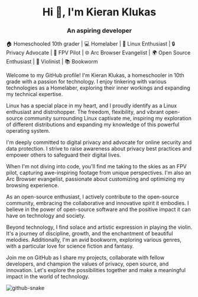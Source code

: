 <h1 align="center">Hi 👋, I'm Kieran Klukas</h1>
<h3 align="center">An aspiring developer</h3>

🏠 Homeschooled 10th grader | 💻 Homelaber | 🐧 Linux Enthusiast | 🔒 Privacy Advocate | 🚁 FPV Pilot | 🌐 Arc Browser Evangelist | 🌍 Open Source Enthusiast | 🎻 Violinist | 📚 Bookworm

Welcome to my GitHub profile! I'm Kieran Klukas, a homeschooler in 10th grade with a passion for technology. I enjoy tinkering with various technologies as a Homelaber, exploring their inner workings and expanding my technical expertise.

Linux has a special place in my heart, and I proudly identify as a Linux enthusiast and distrohopper. The freedom, flexibility, and vibrant open-source community surrounding Linux captivate me, inspiring my exploration of different distributions and expanding my knowledge of this powerful operating system.

I'm deeply committed to digital privacy and advocate for online security and data protection. I strive to raise awareness about privacy best practices and empower others to safeguard their digital lives.

When I'm not diving into code, you'll find me taking to the skies as an FPV pilot, capturing awe-inspiring footage from unique perspectives. I'm also an Arc Browser evangelist, passionate about customizing and optimizing my browsing experience.

As an open-source enthusiast, I actively contribute to the open-source community, embracing the collaborative and innovative spirit it embodies. I believe in the power of open-source software and the positive impact it can have on technology and society.

Beyond technology, I find solace and artistic expression in playing the violin. It's a journey of discipline, growth, and the enchantment of beautiful melodies. Additionally, I'm an avid bookworm, exploring various genres, with a particular love for science fiction and fantasy.

Join me on GitHub as I share my projects, collaborate with fellow developers, and champion the values of privacy, open source, and innovation. Let's explore the possibilities together and make a meaningful impact in the world of technology.

<picture>
  <source media="(prefers-color-scheme: dark)" srcset="https://raw.githubusercontent.com/kcoderhtml/kcoderhtml/output/github-contribution-grid-snake-dark.svg" />
  <source media="(prefers-color-scheme: light)" srcset="https://raw.githubusercontent.com/kcoderhtml/kcoderhtml/output/github-contribution-grid-snake.svg" />
  <img alt="github-snake" src="https://raw.githubusercontent.com/kcoderhtml/kcoderhtml/output/github-snake.svg" />
</picture>
